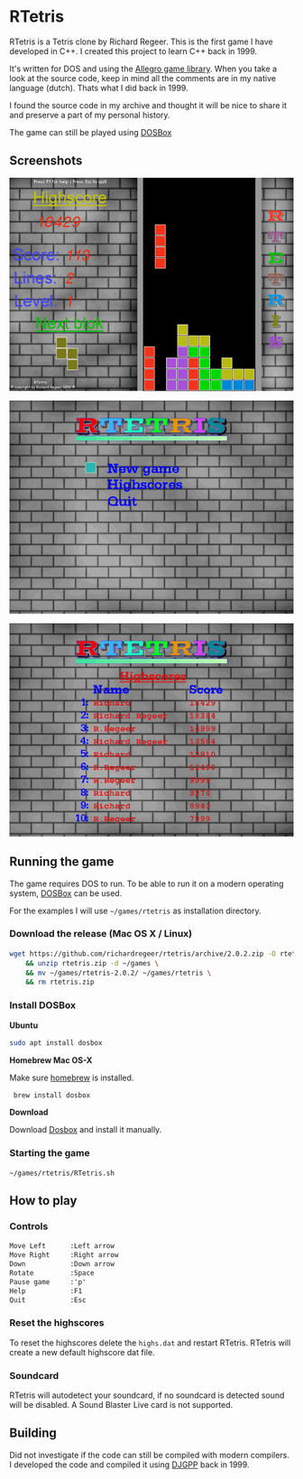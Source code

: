 # RTetris
RTetris is a Tetris clone by Richard Regeer.
This is the first game I have developed in C++. I created this project to learn C++ back in 1999.

It's written for DOS and using the [Allegro game library](https://liballeg.org/).
When you take a look at the source code, keep in mind all the comments are in my native language (dutch). Thats what I did back in 1999.

I found the source code in my archive and thought it will be nice to share it and preserve a part of my personal history.

The game can still be played using [DOSBox](https://www.dosbox.com/)

## Screenshots
![Gameplay](screenshots/game.png)

![Menu](screenshots/menu.png)

![Highscores](screenshots/high-scores.png)

## Running the game
The game requires DOS to run. To be able to run it on a modern operating system, [DOSBox](https://www.dosbox.com/) can be used.

For the examples I will use `~/games/rtetris` as installation directory.

### Download the release (Mac OS X / Linux)
```bash
wget https://github.com/richardregeer/rtetris/archive/2.0.2.zip -O rtetris.zip \
    && unzip rtetris.zip -d ~/games \
    && mv ~/games/rtetris-2.0.2/ ~/games/rtetris \
    && rm rtetris.zip
```

### Install DOSBox
**Ubuntu**

```bash
sudo apt install dosbox
```

**Homebrew Mac OS-X**

Make sure [homebrew](https://brew.sh/) is installed.
```bash
 brew install dosbox
```

**Download**

Download [Dosbox](https://www.dosbox.com/download.php?main=1) and install it manually.

### Starting the game
```
~/games/rtetris/RTetris.sh
```

## How to play
### Controls
```
Move Left      :Left arrow
Move Right     :Right arrow 
Down           :Down arrow 
Rotate         :Space
Pause game     :'p'
Help           :F1
Quit           :Esc
```

### Reset the highscores
To reset the highscores delete the `highs.dat` and restart RTetris. RTetris will create a new default highscore dat file.

### Soundcard
RTetris will autodetect your soundcard, if no soundcard is detected sound will be disabled.
A Sound Blaster Live card is not supported.

## Building
Did not investigate if the code can still be compiled with modern compilers. 
I developed the code and compiled it using [DJGPP](http://www.delorie.com/djgpp/) back in 1999.